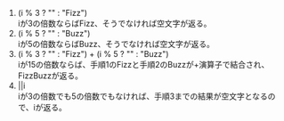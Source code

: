 1. (i % 3 ? "" : "Fizz")<br>
   iが3の倍数ならばFizz、そうでなければ空文字が返る。
2. (i % 5 ? "" : "Buzz")<br>
   iが5の倍数ならばBuzz、そうでなければ空文字が返る。
3. (i % 3 ? "" : "Fizz") + (i % 5 ? "" : "Buzz")<br>
   iが15の倍数ならば、手順1のFizzと手順2のBuzzが+演算子で結合され、FizzBuzzが返る。
4. ||i<br>
   iが3の倍数でも5の倍数でもなければ、手順3までの結果が空文字となるので、iが返る。
